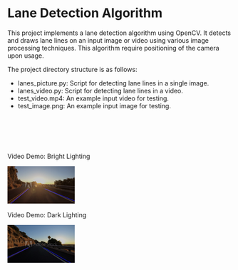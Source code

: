 # Lane Detection Algorithm

This project implements a lane detection algorithm using OpenCV. It detects and draws lane lines on an input image or video using various image processing techniques. This algorithm require positioning of the camera upon usage. 


The project directory structure is as follows:

- lanes_picture.py: Script for detecting lane lines in a single image.
- lanes_video.py: Script for detecting lane lines in a video.
- test_video.mp4: An example input video for testing.
- test_image.png: An example input image for testing.



<br><br>
<br><br>

Video Demo: Bright Lighting

<img src="video_frames/ex1.png" alt="frame 1" width="30%" height="30%">

Video Demo: Dark Lighting

<img src="video_frames/ex2.png" alt="frame 1" width="30%" height="30%">
